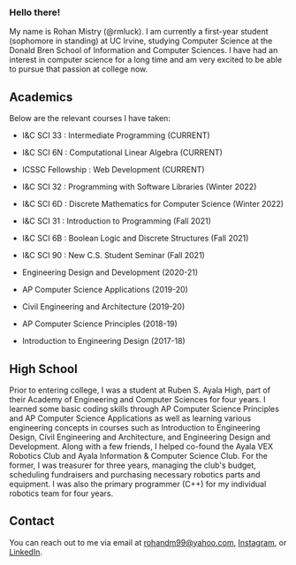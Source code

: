 ### Hello there!
My name is Rohan Mistry (@rmluck). I am currently a first-year student (sophomore in standing) at UC Irvine, studying Computer Science at the Donald Bren School of Information and Computer Sciences. I have had an interest in computer science for a long time and am very excited to be able to pursue that passion at college now.

## Academics
Below are the relevant courses I have taken:
- I&C SCI 33        : Intermediate Programming                  (CURRENT)
- I&C SCI 6N        : Computational Linear Algebra              (CURRENT)
- ICSSC Fellowship  : Web Development                           (CURRENT)
- I&C SCI 32        : Programming with Software Libraries       (Winter 2022)
- I&C SCI 6D        : Discrete Mathematics for Computer Science (Winter 2022)
- I&C SCI 31        : Introduction to Programming               (Fall 2021)
- I&C SCI 6B        : Boolean Logic and Discrete Structures     (Fall 2021)
- I&C SCI 90        : New C.S. Student Seminar                  (Fall 2021)

- Engineering Design and Development (2020-21)
- AP Computer Science Applications (2019-20)
- Civil Engineering and Architecture (2019-20)
- AP Computer Science Principles (2018-19)
- Introduction to Engineering Design (2017-18)

## High School
Prior to entering college, I was a student at Ruben S. Ayala High, part of their Academy of Engineering and Computer Sciences for four years. I learned some basic coding skills through AP Computer Science Principles and AP Computer Science Applications as well as learning various engineering concepts in courses such as Introduction to Engineering Design, Civil Engineering and Architecture, and Engineering Design and Development. Along with a few friends, I helped co-found the Ayala VEX Robotics Club and Ayala Information & Computer Science Club. For the former, I was treasurer for three years, managing the club's budget, scheduling fundraisers and purchasing necessary robotics parts and equipment. I was also the primary programmer (C++) for my individual robotics team for four years.

## Contact
You can reach out to me via email at rohandm99@yahoo.com, [Instagram](https://www.instagram.com/rohandm99/), or [LinkedIn](www.linkedin.com/in/rohan-mistry-aa0047223).

